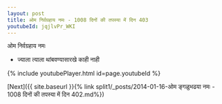 ```yaml
---
layout: post
title: ओम निर्वग्रहाय नमः - 1008 दिनों की तपस्या में दिन 403
youtubeId: jqjlvPr_WKI
---
```

 
 
 ओम निर्वग्रहाय नमः  
 
 -  ज्याला त्याला थांबवण्यासारखे काही नाही 
 
  
 
  
 
 
 
 
 
 


{% include youtubePlayer.html id=page.youtubeId %}
 
[Next]({{ site.baseurl }}{% link  split1/_posts/2014-01-16-ओम ङ्गळुभढया नमः - 1008 दिनों की तपस्या में दिन 402.md%})
 
